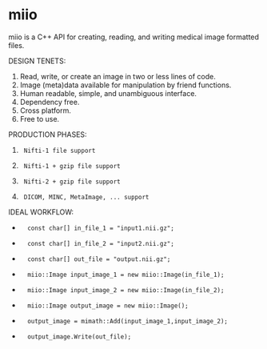 # miio
miio is a C++ API for creating, reading, and writing medical image formatted files.

DESIGN TENETS:

  1. Read, write, or create an image in two or less lines of code.
  2. Image (meta)data available for manipulation by friend functions.
  3. Human readable, simple, and unambiguous interface.
  4. Dependency free.
  5. Cross platform.
  6. Free to use.

PRODUCTION PHASES:

  1.      Nifti-1 file support
  2.      Nifti-1 + gzip file support
  3.      Nifti-2 + gzip file support
  4.      DICOM, MINC, MetaImage, ... support
  
IDEAL WORKFLOW:

  -       const char[] in_file_1 = "input1.nii.gz";
  -       const char[] in_file_2 = "input2.nii.gz";
  -       const char[] out_file = "output.nii.gz";
  
  -       miio::Image input_image_1 = new miio::Image(in_file_1);
  -       miio::Image input_image_2 = new miio::Image(in_file_2);
  -       miio::Image output_image = new miio::Image();
  
  -       output_image = mimath::Add(input_image_1,input_image_2);
  
  -       output_image.Write(out_file);
